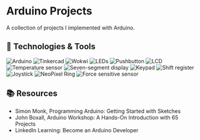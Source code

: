 # Arduino Projects
A collection of projects I implemented with Arduino.

## 🔧 Technologies & Tools
![Arduino](https://img.shields.io/badge/Arduino-UNO-00B1B8?style=flat&logo=arduino&logoColor=white)
![Tinkercad](https://img.shields.io/badge/Simulation-Tinkercad-00B1B8?style=flat&logo=autodesk&logoColor=white)
![Wokwi](https://img.shields.io/badge/Simulation-Wokwi-00B1B8?style=flat&logoColor=white)
![LEDs](https://img.shields.io/badge/Tools-LEDs-00B1B8?style=flat)
![Pushbutton](https://img.shields.io/badge/Tools-Pushbutton-00B1B8?style=flat)
![LCD](https://img.shields.io/badge/Tools-LCD-00B1B8?style=flat)
![Temperature sensor](https://img.shields.io/badge/Temperature%20Sensor-TMP36-00B1B8?style=flat)
![Seven-segment display](https://img.shields.io/badge/Seven%20segment-display-00B1B8?style=flat)
![Keypad](https://img.shields.io/badge/4x4-Keypad-00B1B8?style=flat)
![Shift register](https://img.shields.io/badge/8%20bit%20Shift%20register-74HC595-00B1B8?style=flat)
![Joystick](https://img.shields.io/badge/Tools-Joystick-00B1B8?style=flat)
![NeoPixel Ring](https://img.shields.io/badge/Tools-NeoPixel%20ring-00B1B8?style=flat)
![Force sensitive sensor](https://img.shields.io/badge/Force%20Sensitive-Sensor-00B1B8?style=flat)

## 📚 Resources

* Simon Monk, Programming Arduino: Getting Started with Sketches
* John Boxall, Arduino Workshop: A Hands-On Introduction with 65 Projects
* LinkedIn Learning: Become an Arduino Developer
